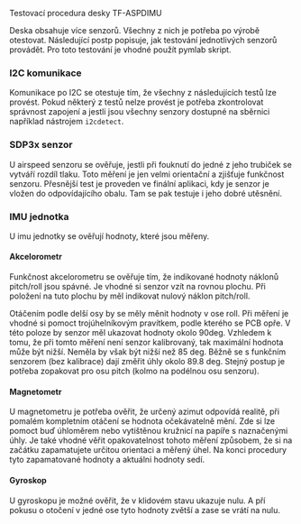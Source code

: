 Testovací procedura desky TF-ASPDIMU

Deska obsahuje více senzorů. Všechny z nich je potřeba po výrobě otestovat. Následující postp popisuje, jak testování jednotlivých senzorů provádět. Pro toto testování je vhodné použít pymlab skript. 

### I2C komunikace
Komunikace po I2C se otestuje tím, že všechny z následujících testů lze provést. Pokud některý z testů nelze provést je potřeba zkontrolovat správnost zapojení a jestli jsou všechny senzory dostupné na sběrnici například nástrojem `i2cdetect`. 


### SDP3x senzor
U airspeed senzoru se ověřuje, jestli při fouknutí do jedné z jeho trubiček se vytváří rozdíl tlaku. Toto měření je jen velmi orientační a zjišťuje funkčnost senzoru. Přesnější test je proveden ve finální aplikaci, kdy je senzor je vložen do odpovídajícího obalu. Tam se pak testuje i jeho dobré utěsnění. 

### IMU jednotka
U imu jednotky se ověřují hodnoty, které jsou měřeny. 

#### Akcelorometr
Funkčnost akcelorometru se ověřuje tím, že indikované hodnoty náklonů pitch/roll jsou spávné. Je vhodné si senzor vzít na rovnou plochu. Při položení na tuto plochu by měl indikovat nulový náklon pitch/roll. 

Otáčením podle delší osy by se měly měnit hodnoty v ose roll. Při měření je vhodné si pomoct trojúhelníkovým pravítkem, podle kterého se PCB opře. V této poloze by senzor měl ukazovat hodnoty okolo 90deg. Vzhledem k tomu, že při tomto měření není senzor kalibrovaný, tak maximální hodnota může být nižší. Neměla by však být nižší než 85 deg. Běžně se s funkčním senzorem (bez kalibrace) dají změřit úhly okolo 89.8 deg. 
Stejný postup je potřeba zopakovat pro osu pitch (kolmo na podélnou osu senzoru). 

#### Magnetometr
U magnetometru je potřeba ověřit, že určený azimut odpovídá realitě, při pomalém kompletním otáčení se hodnota očekávatelně mění. Zde si lze pomoct buď úhloměrem nebo vytištěnou kružnicí na papíře s naznačenými úhly. 
Je také vhodné věřit opakovatelnost tohoto měření způsobem, že si na začátku zapamatujete určitou orientaci a měřený úhel. Na konci procedury tyto zapamatované hodnoty a aktuálni hodnoty sedí.

#### Gyroskop
U gyroskopu je možné ověřit, že v klidovém stavu ukazuje nulu. A pří pokusu o otočení v jedné ose tyto hodnoty zvětší a zase se vrátí na nulu. 
